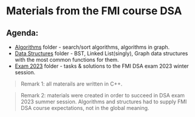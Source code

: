 # Materials from the FMI course DSA

## Agenda:
* [Algorithms](./algorithms) folder - search/sort algorithms, algorithms in graph.
* [Data Structures](./Data%20Structures) folder - BST, Linked List(singly), Graph data structures with the most common functions for them.
* [Exam 2023](./Exam%202023) folder - tasks & solutions to the FMI DSA exam 2023 winter session.

> Remark 1: all materails are written in C++. 

> Remark 2: materials were created in order to succeed in DSA exam 2023 summer session. Algorithms and structures had to supply FMI DSA course expectations, not in the global meaning.
